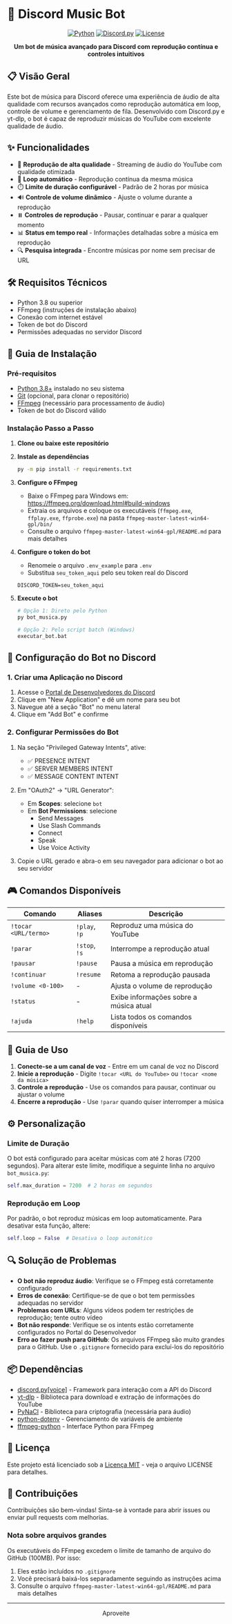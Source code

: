 # 🎵 Discord Music Bot

<div align="center">

[![Python](https://img.shields.io/badge/Python-3.8+-blue.svg)](https://www.python.org/downloads/)
[![Discord.py](https://img.shields.io/badge/Discord.py-2.3.2-7289da.svg)](https://discordpy.readthedocs.io/en/stable/)
[![License](https://img.shields.io/badge/License-MIT-green.svg)](https://opensource.org/licenses/MIT)

**Um bot de música avançado para Discord com reprodução contínua e controles intuitivos**

</div>

## 📋 Visão Geral

Este bot de música para Discord oferece uma experiência de áudio de alta qualidade com recursos avançados como reprodução automática em loop, controle de volume e gerenciamento de fila. Desenvolvido com Discord.py e yt-dlp, o bot é capaz de reproduzir músicas do YouTube com excelente qualidade de áudio.

## ✨ Funcionalidades

- 🎵 **Reprodução de alta qualidade** - Streaming de áudio do YouTube com qualidade otimizada
- 🔄 **Loop automático** - Reprodução contínua da mesma música
- ⏱️ **Limite de duração configurável** - Padrão de 2 horas por música
- 🔊 **Controle de volume dinâmico** - Ajuste o volume durante a reprodução
- ⏸️ **Controles de reprodução** - Pausar, continuar e parar a qualquer momento
- 📊 **Status em tempo real** - Informações detalhadas sobre a música em reprodução
- 🔍 **Pesquisa integrada** - Encontre músicas por nome sem precisar de URL

## 🛠️ Requisitos Técnicos

- Python 3.8 ou superior
- FFmpeg (instruções de instalação abaixo)
- Conexão com internet estável
- Token de bot do Discord
- Permissões adequadas no servidor Discord

## 🚀 Guia de Instalação

### Pré-requisitos

- [Python 3.8+](https://www.python.org/downloads/) instalado no seu sistema
- [Git](https://git-scm.com/downloads) (opcional, para clonar o repositório)
- [FFmpeg](https://ffmpeg.org/download.html) (necessário para processamento de áudio)
- Token de bot do Discord válido

### Instalação Passo a Passo

1. **Clone ou baixe este repositório**

2. **Instale as dependências**
   ```bash
   py -m pip install -r requirements.txt
   ```

3. **Configure o FFmpeg**
   - Baixe o FFmpeg para Windows em: https://ffmpeg.org/download.html#build-windows
   - Extraia os arquivos e coloque os executáveis (`ffmpeg.exe`, `ffplay.exe`, `ffprobe.exe`) na pasta `ffmpeg-master-latest-win64-gpl/bin/`
   - Consulte o arquivo `ffmpeg-master-latest-win64-gpl/README.md` para mais detalhes

4. **Configure o token do bot**
   - Renomeie o arquivo `.env_example` para `.env`
   - Substitua `seu_token_aqui` pelo seu token real do Discord
   ```
   DISCORD_TOKEN=seu_token_aqui
   ```

5. **Execute o bot**
   ```bash
   # Opção 1: Direto pelo Python
   py bot_musica.py

   # Opção 2: Pelo script batch (Windows)
   executar_bot.bat
   ```

## 🔧 Configuração do Bot no Discord

### 1. Criar uma Aplicação no Discord

1. Acesse o [Portal de Desenvolvedores do Discord](https://discord.com/developers/applications)
2. Clique em "New Application" e dê um nome para seu bot
3. Navegue até a seção "Bot" no menu lateral
4. Clique em "Add Bot" e confirme

### 2. Configurar Permissões do Bot

1. Na seção "Privileged Gateway Intents", ative:
   - ✅ PRESENCE INTENT
   - ✅ SERVER MEMBERS INTENT
   - ✅ MESSAGE CONTENT INTENT

2. Em "OAuth2" → "URL Generator":
   - Em **Scopes**: selecione `bot`
   - Em **Bot Permissions**: selecione
     - Send Messages
     - Use Slash Commands
     - Connect
     - Speak
     - Use Voice Activity

3. Copie o URL gerado e abra-o em seu navegador para adicionar o bot ao seu servidor

## 🎮 Comandos Disponíveis

| Comando | Aliases | Descrição |
|---------|---------|------------|
| `!tocar <URL/termo>` | `!play`, `!p` | Reproduz uma música do YouTube |
| `!parar` | `!stop`, `!s` | Interrompe a reprodução atual |
| `!pausar` | `!pause` | Pausa a música em reprodução |
| `!continuar` | `!resume` | Retoma a reprodução pausada |
| `!volume <0-100>` | - | Ajusta o volume de reprodução |
| `!status` | - | Exibe informações sobre a música atual |
| `!ajuda` | `!help` | Lista todos os comandos disponíveis |

## 📖 Guia de Uso

1. **Conecte-se a um canal de voz** - Entre em um canal de voz no Discord
2. **Inicie a reprodução** - Digite `!tocar <URL do YouTube>` ou `!tocar <nome da música>`
3. **Controle a reprodução** - Use os comandos para pausar, continuar ou ajustar o volume
4. **Encerre a reprodução** - Use `!parar` quando quiser interromper a música

## ⚙️ Personalização

### Limite de Duração
O bot está configurado para aceitar músicas com até 2 horas (7200 segundos). Para alterar este limite, modifique a seguinte linha no arquivo `bot_musica.py`:

```python
self.max_duration = 7200  # 2 horas em segundos
```

### Reprodução em Loop
Por padrão, o bot reproduz músicas em loop automaticamente. Para desativar esta função, altere:

```python
self.loop = False  # Desativa o loop automático
```

## 🔍 Solução de Problemas

- **O bot não reproduz áudio**: Verifique se o FFmpeg está corretamente configurado
- **Erros de conexão**: Certifique-se de que o bot tem permissões adequadas no servidor
- **Problemas com URLs**: Alguns vídeos podem ter restrições de reprodução; tente outro vídeo
- **Bot não responde**: Verifique se os intents estão corretamente configurados no Portal do Desenvolvedor
- **Erro ao fazer push para GitHub**: Os arquivos FFmpeg são muito grandes para o GitHub. Use o `.gitignore` fornecido para excluí-los do repositório

## 📦 Dependências

- [discord.py[voice]](https://discordpy.readthedocs.io/) - Framework para interação com a API do Discord
- [yt-dlp](https://github.com/yt-dlp/yt-dlp) - Biblioteca para download e extração de informações do YouTube
- [PyNaCl](https://pypi.org/project/PyNaCl/) - Biblioteca para criptografia (necessária para áudio)
- [python-dotenv](https://pypi.org/project/python-dotenv/) - Gerenciamento de variáveis de ambiente
- [ffmpeg-python](https://pypi.org/project/ffmpeg-python/) - Interface Python para FFmpeg

## 📜 Licença

Este projeto está licenciado sob a [Licença MIT](https://opensource.org/licenses/MIT) - veja o arquivo LICENSE para detalhes.

## 🤝 Contribuições

Contribuições são bem-vindas! Sinta-se à vontade para abrir issues ou enviar pull requests com melhorias.

### Nota sobre arquivos grandes

Os executáveis do FFmpeg excedem o limite de tamanho de arquivo do GitHub (100MB). Por isso:
1. Eles estão incluídos no `.gitignore`
2. Você precisará baixá-los separadamente seguindo as instruções acima
3. Consulte o arquivo `ffmpeg-master-latest-win64-gpl/README.md` para mais detalhes

---

<div align="center">

Aproveite

</div>
